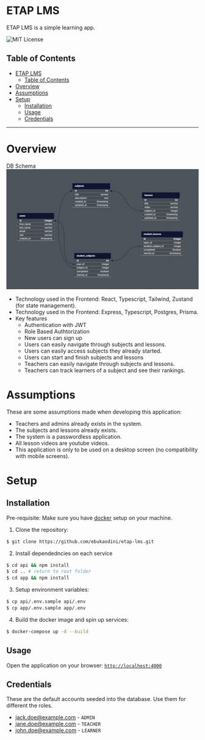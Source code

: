 # ETAP LMS

ETAP LMS is a simple learning app.

![MIT License][license-shield]

## Table of Contents

- [ETAP LMS](#etap-lms)
  - [Table of Contents](#table-of-contents)
- [Overview](#overview)
- [Assumptions](#assumptions)
- [Setup](#setup)
  - [Installation](#installation)
  - [Usage](#usage)
  - [Credentials](#credentials)

---

# Overview

DB Schema
![alt DB Schema](DbSchema.png)

- Technology used in the Frontend: React, Typescript, Tailwind, Zustand (for state management).
- Technology used in the Frontend: Express, Typescript, Postgres, Prisma.
- Key features
  - Authentication with JWT
  - Role Based Authtorization
  - New users can sign up
  - Users can easily navigate through subjects and lessons.
  - Users can easily access subjects they already started.
  - Users can start and finish subjects and lessons
  - Teachers can easily navigate through subjects and lessons.
  - Teachers can track learners of a subject and see their rankings.

# Assumptions
These are some assumptions made when developing this application:

- Teachers and admins already exists in the system.
- The subjects and lessons already exists.
- The system is a passwordless application.
- All lesson videos are youtube videos.
- This application is only to be used on a desktop screen (no compatibility with mobile screens).

# Setup

## Installation

Pre-requisite: Make sure you have [docker][dc] setup on your machine.

1. Clone the repository:

```bash
$ git clone https://github.com/ebukaodini/etap-lms.git
```

2. Install dependedncies on each service

```bash
$ cd api && npm install
$ cd .. # return to root folder
$ cd app && npm install
```

3. Setup environment variables:

```bash
$ cp api/.env.sample api/.env
$ cp app/.env.sample app/.env 
```

4. Build the docker image and spin up services:

```bash
$ docker-compose up -d --build
```

## Usage

Open the application on your browser: [`http://localhost:4000`][app] 

## Credentials
These are the default accounts seeded into the database. Use them for different the roles.

- jack.doe@example.com - `ADMIN`
- jane.doe@example.com - `TEACHER`
- john.doe@example.com - `LEARNER`

[dc]: https://docs.docker.com/compose/
[app]: http://localhost:4000
[license-shield]: https://img.shields.io/github/license/ebukaodini/etap-lms.svg?style=flat-square